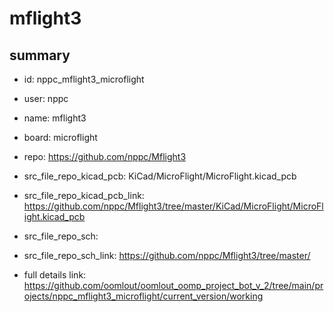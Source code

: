 # mflight3
 
## summary 
* id: nppc_mflight3_microflight
* user: nppc
* name: mflight3
* board: microflight
* repo: https://github.com/nppc/Mflight3
* src_file_repo_kicad_pcb: KiCad/MicroFlight/MicroFlight.kicad_pcb
* src_file_repo_kicad_pcb_link: https://github.com/nppc/Mflight3/tree/master/KiCad/MicroFlight/MicroFlight.kicad_pcb


* src_file_repo_sch: 
* src_file_repo_sch_link: https://github.com/nppc/Mflight3/tree/master/
* full details link: https://github.com/oomlout/oomlout_oomp_project_bot_v_2/tree/main/projects/nppc_mflight3_microflight/current_version/working  







